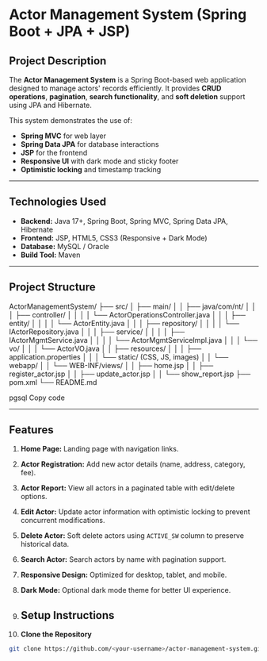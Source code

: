 # Actor Management System (Spring Boot + JPA + JSP)

## Project Description
The **Actor Management System** is a Spring Boot-based web application designed to manage actors' records efficiently. It provides **CRUD operations**, **pagination**, **search functionality**, and **soft deletion** support using JPA and Hibernate.

This system demonstrates the use of:
- **Spring MVC** for web layer
- **Spring Data JPA** for database interactions
- **JSP** for the frontend
- **Responsive UI** with dark mode and sticky footer
- **Optimistic locking** and timestamp tracking

---

## Technologies Used
- **Backend:** Java 17+, Spring Boot, Spring MVC, Spring Data JPA, Hibernate
- **Frontend:** JSP, HTML5, CSS3 (Responsive + Dark Mode)
- **Database:** MySQL / Oracle
- **Build Tool:** Maven

---

## Project Structure

ActorManagementSystem/
├── src/
│ ├── main/
│ │ ├── java/com/nt/
│ │ │ ├── controller/
│ │ │ │ └── ActorOperationsController.java
│ │ │ ├── entity/
│ │ │ │ └── ActorEntity.java
│ │ │ ├── repository/
│ │ │ │ └── IActorRepository.java
│ │ │ ├── service/
│ │ │ │ ├── IActorMgmtService.java
│ │ │ │ └── ActorMgmtServiceImpl.java
│ │ │ └── vo/
│ │ │ └── ActorVO.java
│ │ ├── resources/
│ │ │ ├── application.properties
│ │ │ └── static/ (CSS, JS, images)
│ │ └── webapp/
│ │ └── WEB-INF/views/
│ │ ├── home.jsp
│ │ ├── register_actor.jsp
│ │ ├── update_actor.jsp
│ │ └── show_report.jsp
├── pom.xml
└── README.md

pgsql
Copy code

---

## Features

1. **Home Page:** Landing page with navigation links.  
2. **Actor Registration:** Add new actor details (name, address, category, fee).  
3. **Actor Report:** View all actors in a paginated table with edit/delete options.  
4. **Edit Actor:** Update actor information with optimistic locking to prevent concurrent modifications.  
5. **Delete Actor:** Soft delete actors using `ACTIVE_SW` column to preserve historical data.  
6. **Search Actor:** Search actors by name with pagination support.  
7. **Responsive Design:** Optimized for desktop, tablet, and mobile.  
8. **Dark Mode:** Optional dark mode theme for better UI experience.

9. ## Setup Instructions

1. **Clone the Repository**
```bash
git clone https://github.com/<your-username>/actor-management-system.git
